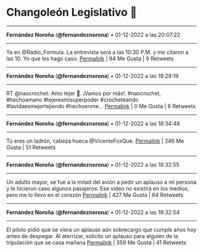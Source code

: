 # Changoleón Legislativo 🙈
*****
**Fernández Noroña** (**@fernandeznorona**) • 01-12-2022 a las 20:07:22
*****
Ya en @Radio_Formula. La entrevista será a las 10:30 P.M. y me citaron a las 10. Yo que les hago caso.
[Permalink](https://twitter.com/fernandeznorona/status/1598529231784378368) | 94 Me Gusta | 9 Retweets
*****
**Fernández Noroña** (**@fernandeznorona**) • 01-12-2022 a las 19:29:19
*****
RT @naocrochet: Amo tejer 🧶. ¡Vamos por más!. #naocrochet, #hechoamano #tejeresmisuperpoder #crocheteando #lavidaesmejortejiendo #hechoenme…
[Permalink](https://twitter.com/fernandeznorona/status/1598519655651475457) | 0 Me Gusta | 8 Retweets
*****
**Fernández Noroña** (**@fernandeznorona**) • 01-12-2022 a las 18:34:48
*****
Tú eres un ladrón, cabeza hueca @VicenteFoxQue.
[Permalink](https://twitter.com/fernandeznorona/status/1598505936049799169) | 246 Me Gusta | 51 Retweets
*****
**Fernández Noroña** (**@fernandeznorona**) • 01-12-2022 a las 18:32:55
*****
Un adulto mayor, se fue a la mitad del avión a pedir un aplauso a mi persona y le hicieron caso algunos pasajeros. Ese video no existirá en los medios, pero me lo llevo en el corazón
[Permalink](https://twitter.com/fernandeznorona/status/1598505461778591744) | 427 Me Gusta | 64 Retweets
*****
**Fernández Noroña** (**@fernandeznorona**) • 01-12-2022 a las 18:32:54
*****
El piloto pidió que se viera un aplauso aún sobrecargo que cumple años hoy antes de despegar. Al aterrizar, solicito un aplauso para alguien de la tripulación que se casa mañana
[Permalink](https://twitter.com/fernandeznorona/status/1598505459106865153) | 359 Me Gusta | 41 Retweets